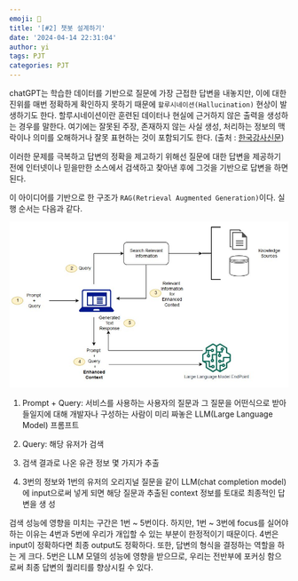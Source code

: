 ```yaml
---
emoji: 💬
title: '[#2] 챗봇 설계하기'
date: '2024-04-14 22:31:04'
author: yi
tags: PJT
categories: PJT
---
```


chatGPT는 학습한 데이터를 기반으로 질문에 가장 근접한 답변을 내놓지만, 이에 대한 진위를 매번 정확하게 확인하지 못하기 때문에 `할루시네이션(Hallucination)` 현상이 발생하기도 한다. 할루시네이션이란 훈련된 데이터나 현실에 근거하지 않은 출력을 생성하는 경우를 말한다. 여기에는 잘못된 주장, 존재하지 않는 사실 생성, 처리하는 정보의 맥락이나 의미를 오해하거나 잘못 표현하는 것이 포함되기도 한다. (출처 : [한국강사신문](https://www.lecturernews.com))

이러한 문제를 극복하고 답변의 정확을 제고하기 위해선 질문에 대한 답변을 제공하기 전에 인터넷이나 믿을만한 소스에서 검색하고 찾아낸 후에 그것을 기반으로 답변을 하면된다.

이 아이디어를 기반으로 한 구조가 `RAG(Retrieval Augmented Generation)`이다.
실행 순서는 다음과 같다.

![rag+llm](./images/jumpstart-fm-rag.jpg)

1. Prompt + Query: 서비스를 사용하는 사용자의 질문과 그 질문을 어떤식으로 받아들일지에 대해 개발자나 구성하는 사람이 미리 짜놓은 LLM(Large Language Model) 프롬프트

2. Query: 해당 유저가 검색

3. 검색 결과로 나온 유관 정보 몇 가지가 추출

4. 3번의 정보와 1번의 유저의 오리지널 질문을 같이 LLM(chat completion model)에 input으로써 넣게 되면 해당 질문과 추출된 context 정보를 토대로 최종적인 답변을 생 성

검색 성능에 영향을 미치는 구간은 1번 ~ 5번이다. 하지만, 1번 ~ 3번에 focus를 실어야하는 이유는 4번과 5번에 우리가 개입할 수 있는 부분이 한정적이기 때문이다. 4번은 input이 정확하다면 최종 output도 정확하다. 또한, 답변의 형식을 결정하는 역할을 하는 게 크다. 5번은 LLM 모델의 성능에 영향을 받으므로, 우리는 전반부에 포커싱 함으로써 최종 답변의 퀄리티를 향상시킬 수 있다.
